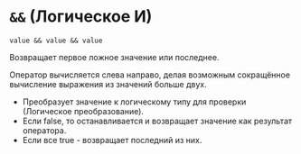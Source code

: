 # `&&` (Логическое И)

`value && value && value`

Возвращает первое ложное значение или последнее.

Оператор вычисляется слева направо, делая возможным сокращённое вычисление выражения из значений больше двух.

- Преобразует значение к логическому типу для проверки (Логическое преобразование).
- Если false, то останавливается и возвращает значение как результат оператора.
- Если все true - возвращает последний из них.
